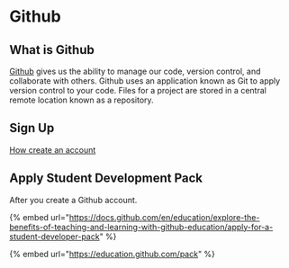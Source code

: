 # Github

## What is Github

[Github](https://github.com/) gives us the ability to manage our code, version control, and collaborate with others. Github uses an application known as Git to apply version control to your code. Files for a project are stored in a central remote location known as a repository. 

## Sign Up

[How create an account](create-account.md)

## Apply Student Development Pack

After you create a Github account. 

{% embed url="https://docs.github.com/en/education/explore-the-benefits-of-teaching-and-learning-with-github-education/apply-for-a-student-developer-pack" %}

{% embed url="https://education.github.com/pack" %}





